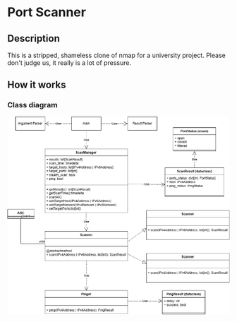 # Port Scanner

## Description

This is a stripped, shameless clone of nmap for a university project.
Please don't judge us, it really is a lot of pressure.

## How it works

### Class diagram

![class diagram](docs/classes.png)
